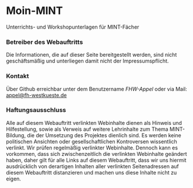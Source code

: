 # Moin-MINT
Unterrichts- und Workshopunterlagen für MINT-Fächer


### Betreiber des Webauftritts

Die Informationen, die auf dieser Seite bereitgestellt werden, sind nicht geschäftsmäßig und unterliegen damit nicht der Impressumspflicht. 

### Kontakt

Über Github erreichbar unter dem Benutzername _FHW-Appel_ oder via Mail: appel@fh-westkueste.de

### Haftungsausschluss

Alle auf diesem Webauftritt verlinkten Webinhalte dienen als Hinweis und Hilfestellung, sowie als Verweis auf weitere Lehrinhalte zum Thema MINT-Bildung, die der Umsetzung des Projektes dienlich sind. Es werden keine politischen Ansichten oder gesellschaftlichen Kontroversen wissentlich verlinkt. Wir prüfen regelmäßig verlinkter Webinhalte. Dennoch kann es vorkommen, dass sich zwischenzeitlich die verlinkten Webinhalte geändert haben, daher gilt für alle Links auf diesem Webauftritt, dass wir uns hiermit ausdrücklich von derartigen Inhalten aller verlinkten Seitenadressen auf diesem Webauftritt distanzieren und machen uns diese Inhalte nicht zu eigen.
